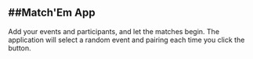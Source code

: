 ##Match'Em App
---
Add your events and participants, and let the matches begin.
The application will select a random event and pairing each time you click the button.
